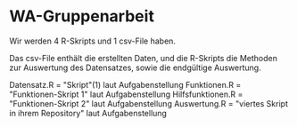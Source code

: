 # WA-Gruppenarbeit
Wir werden 4 R-Skripts und 1 csv-File haben. 

Das csv-File enthält die erstellten Daten, und die R-Skripts die Methoden zur Auswertung des Datensatzes, sowie die endgültige Auswertung.

Datensatz.R        =   "Skript"(1) laut Aufgabenstellung
Funktionen.R       =   "Funktionen-Skript 1" laut Aufgabenstellung
Hilfsfunktionen.R  =   "Funktionen-Skript 2" laut Aufgabenstellung
Auswertung.R       =   "viertes Skript in ihrem Repository" laut Aufgabenstellung
